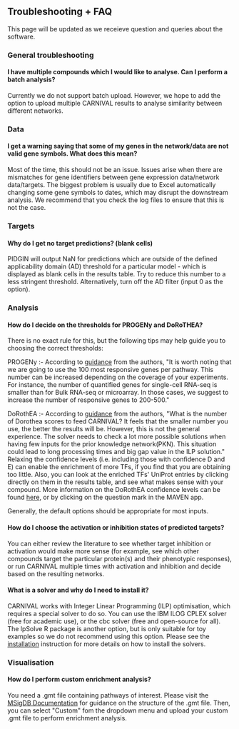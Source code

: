 ## Troubleshooting + FAQ

This page will be updated as we receieve question and queries about the software.

### General troubleshooting

#### I have multiple compounds which I would like to analyse. Can I perform a batch analysis?
Currently we do not support batch upload. However, we hope to add the option to upload multiple CARNIVAL results to analyse similarity between different networks.

### Data

#### I get a warning saying that some of my genes in the network/data are not valid gene symbols. What does this mean?
Most of the time, this should not be an issue. Issues arise when there are mismatches for gene identifiers between gene expression data/network data/targets. The biggest problem is usually due to Excel automatically changing some gene symbols to dates, which may disrupt the downstream analysis. We recommend that you check the log files to ensure that this is not the case.

### Targets

#### Why do I get no target predictions? (blank cells)
PIDGIN will output NaN for predictions which are outside of the defined applicability domain (AD) threshold for a particular model - which is displayed as blank cells in the results table. Try to reduce this number to a less stringent threshold. Alternatively, turn off the AD filter (input 0 as the option).

### Analysis

#### How do I decide on the thresholds for PROGENy and DoRoTHEA?
There is no exact rule for this, but the following tips may help guide you to choosing the correct thresholds:

PROGENy :- According to [guidance](https://github.com/saezlab/transcriptutorial/blob/master/scripts/03_Pathway_activity_with_Progeny.Rmd) from the authors, "It is worth noting that we are going to use the 100 most responsive genes per pathway. This number can be increased depending on the coverage of your experiments. For instance, the number of quantified genes for single-cell RNA-seq is smaller than for Bulk RNA-seq or microarray. In those cases, we suggest to increase the number of responsive genes to 200-500."

DoRothEA :- According to [guidance](https://github.com/saezlab/transcriptutorial/blob/master/FAQ_CARNIVAL.md) from the authors, "What is the number of Dorothea scores to feed CARNIVAL? It feels that the smaller number you use, the better the results will be. However, this is not the general experience. The solver needs to check a lot more possible solutions when having few inputs for the prior knowledge network(PKN). This situation could lead to long processing times and big gap value in the ILP solution." Relaxing the confidence levels (i.e. including those with confidence D and E) can enable the enrichment of more TFs, if you find that you are obtaining too little. Also, you can look at the enriched TFs' UniProt entries by clicking directly on them in the results table, and see what makes sense with your compound. More information on the DoRothEA confidence levels can be found [here](https://github.com/saezlab/dorothea), or by clicking on the question mark in the MAVEN app.

Generally, the default options should be appropriate for most inputs.

#### How do I choose the activation or inhibition states of predicted targets?
You can either review the literature to see whether target inhibition or activation would make more sense (for example, see which other compounds target the particular protein(s) and their phenotypic responses), or run CARNIVAL multiple times with activation and inhibition and decide based on the resulting networks.

#### What is a solver and why do I need to install it?
CARNIVAL works with Integer Linear Programming (ILP) optimisation, which requires a special solver to do so. You can use the IBM ILOG CPLEX solver (free for academic use), or the cbc solver (free and open-source for all). The lpSolve R package is another option, but is only suitable for toy examples so we do not recommend using this option. Please see the [installation](https://laylagerami.github.io/MAVEN/installation.html) instruction for more details on how to install the solvers.

### Visualisation

#### How do I perform custom enrichment analysis?
You need a .gmt file containing pathways of interest. Please visit the [MSigDB Documentation](https://software.broadinstitute.org/cancer/software/gsea/wiki/index.php/Data_formats)  for guidance on the structure of the .gmt file. Then, you can select "Custom" fom the dropdown menu and upload your custom .gmt file to perform enrichment analysis.


